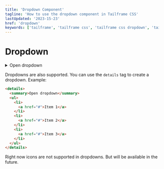 ```yaml
---
title: 'Dropdown Component'
tagline: 'How to use the dropdown component in Tailframe CSS'
lastUpdated: '2023-15-23'
href: 'dropdown'
keywords: ['tailframe', 'tailframe css', 'tailframe css dropdown', 'tailframe dropdown', 'tailframe css dropdowns', 'tailframe dropdowns']
---
```


# Dropdown

<details>
    <summary >
      Open dropdown
      </summary>
<ul>
  <li>
   <a href="#">Item 1</a>
  </li>
  <li>
    <a href="#">Item 2</a>
  </li>
  <li>
    <a href="#">Item 3</a>
  </li>
</ul>            
</details>

Dropdowns are also supported. You can use the `details` tag to create a dropdown. Example:

```html
<details>
  <summary>Open dropdown</summary>
  <ul>
    <li>
      <a href="#">Item 1</a>
    </li>
    <li>
      <a href="#">Item 2</a>
    </li>
    <li>
      <a href="#">Item 3</a>
    </li>
  </ul>
</details>
```

Right now icons are not supported in dropdowns. But will be available in the future.

